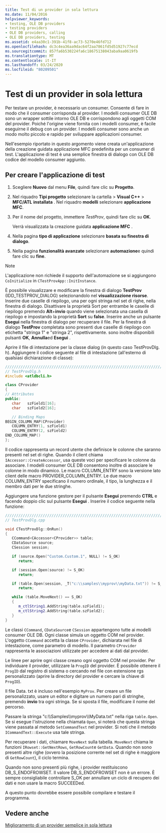 ```yaml
---
title: Test di un provider in sola lettura
ms.date: 11/04/2016
helpviewer_keywords:
- testing, OLE DB providers
- testing providers
- OLE DB providers, calling
- OLE DB providers, testing
ms.assetid: e4aa30c1-391b-41f8-ac73-5270e46fd712
ms.openlocfilehash: dc3c4ea36aa9dac64f2aa7861fd5d51927c77ecd
ms.sourcegitcommit: 857fa6b530224fa6c18675138043aba9aa0619fb
ms.translationtype: MT
ms.contentlocale: it-IT
ms.lasthandoff: 03/24/2020
ms.locfileid: "80209501"
---
```

# <a name="testing-the-read-only-provider"></a>Test di un provider in sola lettura

Per testare un provider, è necessario un consumer. Consente di fare in modo che il consumer corrisponda al provider. I modelli consumer OLE DB sono un wrapper sottile intorno OLE DB e corrispondono agli oggetti COM del provider. Poiché l'origine viene fornita con i modelli consumer, è facile eseguirne il debug con un provider. I modelli consumer sono anche un modo molto piccolo e rapido per sviluppare applicazioni consumer.

Nell'esempio riportato in questo argomento viene creata un'applicazione della creazione guidata applicazione MFC predefinita per un consumer di test. L'applicazione di test è una semplice finestra di dialogo con OLE DB codice del modello consumer aggiunto.

## <a name="to-create-the-test-application"></a>Per creare l'applicazione di test

1. Scegliere **Nuovo** dal menu **File**, quindi fare clic su **Progetto**.

1. Nel riquadro **Tipi progetto** selezionare la cartella > **Visual C++**  > **MFC/ATL** **installata** . Nel riquadro **modelli** selezionare **applicazione MFC**.

1. Per il nome del progetto, immettere *TestProv*, quindi fare clic su **OK**.

   Verrà visualizzata la creazione guidata **applicazione MFC** .

1. Nella pagina **tipo di applicazione** selezionare **basata su finestra di dialogo**.

1. Nella pagina **funzionalità avanzate** selezionare **automazione**e quindi fare clic su **fine**.

> [!NOTE]
> L'applicazione non richiede il supporto dell'automazione se si aggiungono `CoInitialize` in `CTestProvApp::InitInstance`.

È possibile visualizzare e modificare la finestra di dialogo **TestProv** (IDD_TESTPROV_DIALOG) selezionandolo nel **visualizzazione risorse**. Inserire due caselle di riepilogo, una per ogni stringa nel set di righe, nella finestra di dialogo. Disattivare la proprietà Sort per entrambe le caselle di riepilogo premendo **Alt**+**invio** quando viene selezionata una casella di riepilogo e impostando la proprietà **Sort** su **false**. Inserire anche un pulsante **Esegui** nella finestra di dialogo per recuperare il file. Per la finestra di dialogo **TestProv** completata sono presenti due caselle di riepilogo con etichetta "stringa 1" e "stringa 2", rispettivamente. sono inoltre disponibili pulsanti **OK**, **Annulla**ed **Esegui** .

Aprire il file di intestazione per la classe dialog (in questo caso TestProvDlg. h). Aggiungere il codice seguente al file di intestazione (all'esterno di qualsiasi dichiarazione di classe):

```cpp
////////////////////////////////////////////////////////////////////////
// TestProvDlg.h
#include <atldbcli.h>  

class CProvider
{
// Attributes
public:
   char   szField1[16];
   char   szField2[16];

   // Binding Maps
BEGIN_COLUMN_MAP(CProvider)
   COLUMN_ENTRY(1, szField1)
   COLUMN_ENTRY(2, szField2)
END_COLUMN_MAP()
};
```

Il codice rappresenta un record utente che definisce le colonne che saranno presenti nel set di righe. Quando il client chiama `IAccessor::CreateAccessor`, usa queste voci per specificare le colonne da associare. I modelli consumer OLE DB consentono inoltre di associare le colonne in modo dinamico. Le macro COLUMN_ENTRY sono la versione lato client delle macro PROVIDER_COLUMN_ENTRY. Le due macro COLUMN_ENTRY specificano il numero ordinale, il tipo, la lunghezza e il membro dati per le due stringhe.

Aggiungere una funzione gestore per il pulsante **Esegui** premendo **CTRL** e facendo doppio clic sul pulsante **Esegui** . Inserire il codice seguente nella funzione:

```cpp
///////////////////////////////////////////////////////////////////////
// TestProvDlg.cpp

void CTestProvDlg::OnRun()
{
   CCommand<CAccessor<CProvider>> table;
   CDataSource source;
   CSession session;

   if (source.Open("Custom.Custom.1", NULL) != S_OK)
      return;

   if (session.Open(source) != S_OK)
      return;

   if (table.Open(session, _T("c:\\samples\\myprov\\myData.txt")) != S_OK)
      return;

   while (table.MoveNext() == S_OK)
   {
      m_ctlString1.AddString(table.szField1);
      m_ctlString2.AddString(table.szField2);
   }
}
```

Le classi `CCommand`, `CDataSource`e `CSession` appartengono tutte ai modelli consumer OLE DB. Ogni classe simula un oggetto COM nel provider. L'oggetto `CCommand` accetta la classe `CProvider`, dichiarata nel file di intestazione, come parametro di modello. Il parametro `CProvider` rappresenta le associazioni utilizzate per accedere ai dati dal provider.

Le linee per aprire ogni classe creano ogni oggetto COM nel provider. Per individuare il provider, utilizzare la `ProgID` del provider. È possibile ottenere il `ProgID` dal registro di sistema o cercando nel file con estensione rgs personalizzato (aprire la directory del provider e cercare la chiave di `ProgID`).

Il file Data. txt è incluso nell'esempio `MyProv`. Per creare un file personalizzato, usare un editor e digitare un numero pari di stringhe, premendo **invio** tra ogni stringa. Se si sposta il file, modificare il nome del percorso.

Passare la stringa "c:\\\Samples\\\myprov\\\MyData.txt" nella riga `table.Open`. Se si esegue l'istruzione nella chiamata `Open`, si noterà che questa stringa viene passata al metodo `SetCommandText` nel provider. Si noti che il metodo `ICommandText::Execute` usa tale stringa.

Per recuperare i dati, chiamare `MoveNext` sulla tabella. `MoveNext` chiama le funzioni `IRowset::GetNextRows`, `GetRowCount`e `GetData`. Quando non sono presenti altre righe (ovvero la posizione corrente nel set di righe è maggiore di `GetRowCount`), il ciclo termina.

Quando non sono presenti più righe, i provider restituiscono DB_S_ENDOFROWSET. Il valore DB_S_ENDOFROWSET non è un errore. È sempre consigliabile controllare S_OK per annullare un ciclo di recupero dei dati e non usare la macro SUCCEEDed.

A questo punto dovrebbe essere possibile compilare e testare il programma.

## <a name="see-also"></a>Vedere anche

[Miglioramento di un provider semplice in sola lettura](../../data/oledb/enhancing-the-simple-read-only-provider.md)
